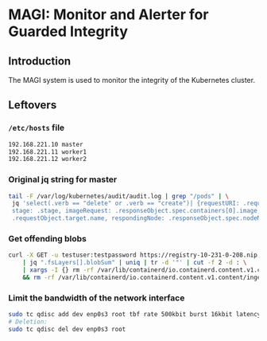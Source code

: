 # MAGI: Monitor and Alerter for Guarded Integrity

## Introduction

The MAGI system is used to monitor the integrity of the Kubernetes cluster.


## Leftovers

### `/etc/hosts` file

```bash
192.168.221.10 master
192.168.221.11 worker1
192.168.221.12 worker2
```

### Original jq string for master

```bash
tail -F /var/log/kubernetes/audit/audit.log | grep "/pods" | \
 jq 'select(.verb == "delete" or .verb == "create")| {requestURI: .requestURI, verb: .verb, 
 stage: .stage, imageRequest: .responseObject.spec.containers[0].image, targetNode: 
 .requestObject.target.name, respondingNode: .responseObject.spec.nodeName}'
```

### Get offending blobs

```bash
curl -X GET -u testuser:testpassword https://registry-10-231-0-208.nip.io/v2/mfranzil/5gb/manifests/1 2>/dev/null \
    | jq ".fsLayers[].blobSum" | uniq | tr -d '"' | cut -f 2 -d : \
    | xargs -I {} rm -rf /var/lib/containerd/io.containerd.content.v1.content/blobs/sha256/{} \
    && rm -rf /var/lib/containerd/io.containerd.content.v1.content/ingest/*
```

### Limit the bandwidth of the network interface

```bash
sudo tc qdisc add dev enp0s3 root tbf rate 500kbit burst 16kbit latency 50ms
# Deletion:
sudo tc qdisc del dev enp0s3 root
```